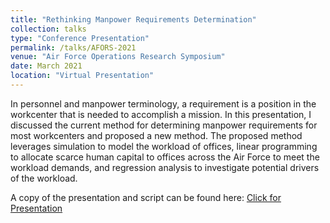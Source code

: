 ```yaml
---
title: "Rethinking Manpower Requirements Determination"
collection: talks
type: "Conference Presentation"
permalink: /talks/AFORS-2021
venue: "Air Force Operations Research Symposium"
date: March 2021
location: "Virtual Presentation"
---
```


In personnel and manpower terminology, a requirement is a position in the workcenter that is needed to accomplish a mission.  In this presentation, I discussed the current method for determining manpower requirements for most workcenters and proposed a new method.  The proposed method leverages simulation to model the workload of offices, linear programming to allocate scarce human capital to offices across the Air Force to meet the workload demands, and regression analysis to investigate potential drivers of the workload.

A copy of the presentation and script can be found here: [Click for Presentation](https://github.com/zhornberger/Project-Portfolio/blob/main/Rethinking%20Manpower%20Requirements%20Determination%20(AFORS%202021).ipynb)
